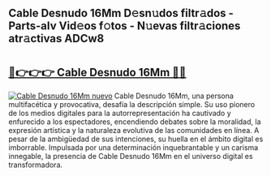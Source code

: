 ## Cable Desnudo 16Mm D𝚎sn𝚞dos filtr𝚊dos - Parts-aIv Vid𝚎os f𝚘tos - N𝚞evas filtr𝚊ciones atr𝚊ctivas ADCw8

# <h2><a href="http://mb4f91x.tromn.icu/?c=Cable+Desnudo+16Mm">🔗👉👉👉 Cable Desnudo 16Mm 🔗🔗</a></h2>

[![Cable Desnudo 16Mm nuevo](https://i.imgur.com/pEAQMta.gif)](http://mb4f91x.tromn.icu/?c=Cable+Desnudo+16Mm)
Cable Desnudo 16Mm, una persona multifacética y provocativa, desafía la descripción simple. Su uso pionero de los medios digitales para la autorrepresentación ha cautivado y enfurecido a los espectadores, encendiendo debates sobre la moralidad, la expresión artística y la naturaleza evolutiva de las comunidades en línea. A pesar de la ambigüedad de sus intenciones, su huella en el ámbito digital es imborrable. Impulsada por una determinación inquebrantable y un carisma innegable, la presencia de Cable Desnudo 16Mm en el universo digital es transformadora.
